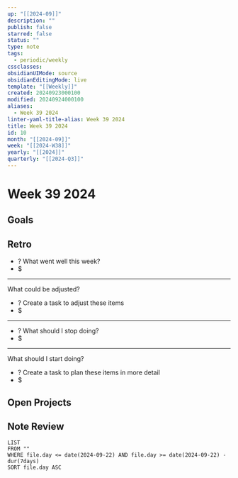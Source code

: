 ```yaml
---
up: "[[2024-09]]"
description: ""
publish: false
starred: false
status: ""
type: note
tags:
  - periodic/weekly
cssclasses: 
obsidianUIMode: source
obsidianEditingMode: live
template: "[[Weekly]]"
created: 20240923000100
modified: 20240924000100
aliases:
  - Week 39 2024
linter-yaml-title-alias: Week 39 2024
title: Week 39 2024
id: 10
month: "[[2024-09]]"
week: "[[2024-W38]]"
yearly: "[[2024]]"
quarterly: "[[2024-Q3]]"
---
```


# Week 39 2024

## Goals


## Retro

- ? What went well this week?
- $


---

What could be adjusted?

- ? Create a task to adjust these items
- $

---

- ? What should I stop doing?
- $


---

What should I start doing?

- ? Create a task to plan these items in more detail
- $

## Open Projects

## Note Review

```
LIST
FROM ""
WHERE file.day <= date(2024-09-22) AND file.day >= date(2024-09-22) - dur(7days)
SORT file.day ASC
```

